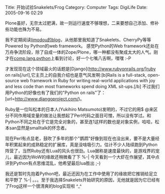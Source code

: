 Title: 开始试验Snakelets/Frog
Category: Computer
Tags: DigiLife
Date: 2005-09-16 02:29



Plone虽好，无奈太过肥满，故一则运行速度不够理想，二来要想自己添加、修补些功能也殊为不易。

我不定期阅读[limodou的blog](http://www.donews.net/limodou/)，从他那里我知道了Snakelets、CherryPy等等Powered by Python的web framework。
感觉Python的Web framework还处在万舟争流阶段，除了自成一体的Zope/Plone，哪一种都没有聚成太大的人气。刚才在[comp.lang.python](http://groups.google.co.jp/group/comp.lang.python/browse_thread/thread/63bdf6b93e1704d3/d4aa18c7d4598cfb?q=web+framework&rnum=5&hl=zh-CN#d4aa18c7d4598cfb)上看到讨论，好一个七嘴八舌啊，嘿嘿 :-P

才发现现在这个领域最火的话题是[Django](http://www.rubyonrails.org/]ruby on rails[/url],它主页上的自我介绍也是意气风发啊:[b]Rails is a full-stack, open-source web framework in Ruby for writing real-world applications with joy and less code than most frameworks spend doing XML sit-ups.[/b] 不过我们用Python的好像也有了我们的"Python on rails"了：[url=http://www.djangoproject.com/)。

Ruby是一位叫松本的日本人(Yukihiro Matsumoto)发明的，不过它的用$ @来区分不同作用域变量的做法让我想起了Perl代码之面目可憎，所以没有学过。和Python不同之处在于它是完全对象的，甚至连1这样的数也是对象实例，哈哈，松本san显然是smalltalk的怀念者。

现在Perl有点显老，鼓吹了多年的那个"鹦鹉"好像到现在也没出来，要不是大量经年积累起来的成熟稳定的扩展库，真是没啥吸引力。估计不少人陆续跑到Python阵营了，当然Ruby还有Lua的风头也很劲。Lua据称是速度最快的，是游戏界的宠儿，最近因为WoW的缘故还稍微看了下 %-| 今天看到一个大虾在作展望，其中点评到Python有点思维混乱，他希望最后lua胜出 ;-)

我还是暂时先抱着Python吧，最近还因为在工作中使用了的缘故把它推销给足立和平野了 %-| 。。。至于我选择Snakelets开始研究的原因，无他就是因为它已经有了Frog这样一个很清爽的blog实现啦 ^_^

